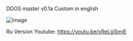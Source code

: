 DDOS master v0.1a
Custom in english



![image](https://user-images.githubusercontent.com/98646401/163709495-e2a85eca-f728-4756-b2fc-01db914bcccb.png)




Ru Version Youtube: https://youtu.be/xReLjjjSmjE









